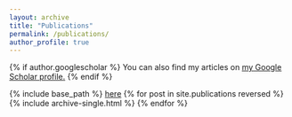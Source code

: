 ```yaml
---
layout: archive
title: "Publications"
permalink: /publications/
author_profile: true
---
```


{% if author.googlescholar %}
  You can also find my articles on <u><a href="{{author.googlescholar}}">my Google Scholar profile</a>.</u>
{% endif %}

{% include base_path %}
[here](/files/pdf/2024_arxiv_Exploring_the_Potential_of_Human_LLM_Synergy_in_Advancing_Qualitative_Analysis.pdf)
{% for post in site.publications reversed %}
  {% include archive-single.html %}
{% endfor %}
